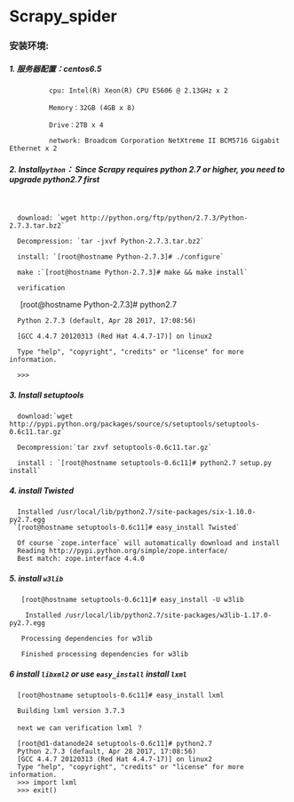 # Scrapy_spider

### 安装环境:
 
##### 1. 服务器配置：centos6.5

```
          cpu: Intel(R) Xeon(R) CPU E5606 @ 2.13GHz x 2
          
          Memory：32GB (4GB x 8)
          
          Drive：2TB x 4
          
          network: Broadcom Corporation NetXtreme II BCM5716 Gigabit Ethernet x 2

 ```


##### 2.  Install`python`： Since Scrapy requires python 2.7 or higher, you need to upgrade python2.7 first
     
     
      download: `wget http://python.org/ftp/python/2.7.3/Python-2.7.3.tar.bz2`
     
      Decompression: `tar -jxvf Python-2.7.3.tar.bz2`
     
      install: `[root@hostname Python-2.7.3]# ./configure`

      make :`[root@hostname Python-2.7.3]# make && make install`
     
      verification
     
     

      
      [root@hostname Python-2.7.3]# python2.7
      
      Python 2.7.3 (default, Apr 28 2017, 17:08:56)
      
      [GCC 4.4.7 20120313 (Red Hat 4.4.7-17)] on linux2
      
      Type "help", "copyright", "credits" or "license" for more information.
      
      >>>
     
#####   3. Install setuptools
   
      download:`wget http://pypi.python.org/packages/source/s/setuptools/setuptools-0.6c11.tar.gz`
     
      Decompression:`tar zxvf setuptools-0.6c11.tar.gz`

      install : `[root@hostname setuptools-0.6c11]# python2.7 setup.py install`

#####   4. install Twisted
   

      Installed /usr/local/lib/python2.7/site-packages/six-1.10.0-py2.7.egg  
     `[root@hostname setuptools-0.6c11]# easy_install Twisted`

      Of course `zope.interface` will automatically download and install
      Reading http://pypi.python.org/simple/zope.interface/
      Best match: zope.interface 4.4.0

   
   
#####   5.  install `w3lib`
       
       [root@hostname setuptools-0.6c11]# easy_install -U w3lib 

        Installed /usr/local/lib/python2.7/site-packages/w3lib-1.17.0-py2.7.egg
       
       Processing dependencies for w3lib
       
       Finished processing dependencies for w3lib
      

       
    
#####   6 install `libxml2` or use `easy_install` install `lxml`
    
      [root@hostname setuptools-0.6c11]# easy_install lxml
      
      Building lxml version 3.7.3
 
      next we can verification lxml ？

      [root@d1-datanode24 setuptools-0.6c11]# python2.7
      Python 2.7.3 (default, Apr 28 2017, 17:08:56)
      [GCC 4.4.7 20120313 (Red Hat 4.4.7-17)] on linux2
      Type "help", "copyright", "credits" or "license" for more information.
      >>> import lxml
      >>> exit()




    




     

                                        
  
  
